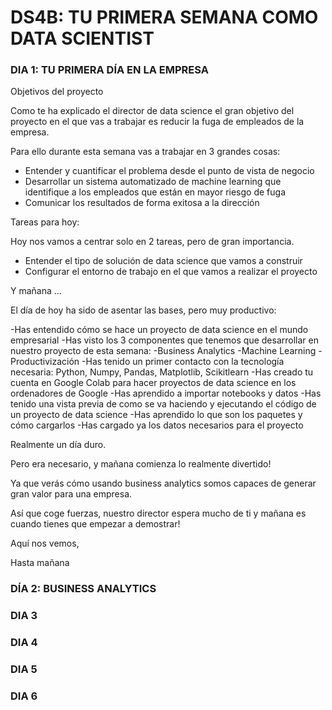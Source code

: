 # DS4B: TU PRIMERA SEMANA COMO DATA SCIENTIST
### DIA 1: TU PRIMERA DÍA EN LA EMPRESA 
Objetivos del proyecto

Como te ha explicado el director de data science el gran objetivo del proyecto en el que vas a trabajar es reducir la fuga de empleados de la empresa.

Para ello durante esta semana vas a trabajar en 3 grandes cosas:

- Entender y cuantificar el problema desde el punto de vista de negocio
- Desarrollar un sistema automatizado de machine learning que identifique a los empleados que están en mayor riesgo de fuga
- Comunicar los resultados de forma exitosa a la dirección

Tareas para hoy:

Hoy nos vamos a centrar solo en 2 tareas, pero de gran importancia.

- Entender el tipo de solución de data science que vamos a construir
- Configurar el entorno de trabajo en el que vamos a realizar el proyecto

 Y mañana ...

El día de hoy ha sido de asentar las bases, pero muy productivo:

-Has entendido cómo se hace un proyecto de data science en el mundo empresarial
-Has visto los 3 componentes que tenemos que desarrollar en nuestro proyecto de esta semana:
    -Business Analytics
    -Machine Learning
    -Productivización
-Has tenido un primer contacto con la tecnología necesaria: Python, Numpy, Pandas, Matplotlib, Scikitlearn
-Has creado tu cuenta en Google Colab para hacer proyectos de data science en los ordenadores de Google
-Has aprendido a importar notebooks y datos
-Has tenido una vista previa de como se va haciendo y ejecutando el código de un proyecto de data science
-Has aprendido lo que son los paquetes y cómo cargarlos
-Has cargado ya los datos necesarios para el proyecto

Realmente un día duro.

Pero era necesario, y mañana comienza lo realmente divertido!

Ya que verás cómo usando business analytics somos capaces de generar gran valor para una empresa.

Así que coge fuerzas, nuestro director espera mucho de ti y mañana es cuando tienes que empezar a demostrar!

Aquí nos vemos,

Hasta mañana

### DÍA 2: BUSINESS ANALYTICS 
### DIA 3
### DIA 4
### DIA 5
### DIA 6
